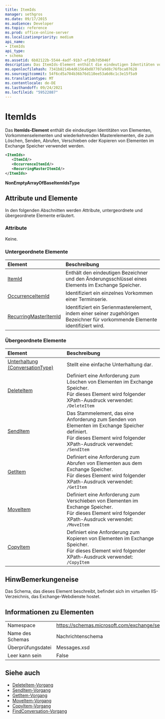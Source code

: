 ```yaml
---
title: ItemIds
manager: sethgros
ms.date: 09/17/2015
ms.audience: Developer
ms.topic: reference
ms.prod: office-online-server
ms.localizationpriority: medium
api_name:
- ItemIds
api_type:
- schema
ms.assetid: 6b82122b-5544-4adf-91b7-ef2db7d5046f
description: Das ItemIds-Element enthält die eindeutigen Identitäten von Elementen, Vorkommenselementen und wiederkehrenden Masterelementen, die zum Löschen, Senden, Abrufen, Verschieben oder Kopieren von Elementen im Exchange Speicher verwendet werden.
ms.openlocfilehash: 7341b8214b4d61564bd87707a9d8c76fbca07628
ms.sourcegitcommit: 54f6cd5a704b36b76d110ee53a6d6c1c3e15f5a9
ms.translationtype: MT
ms.contentlocale: de-DE
ms.lasthandoff: 09/24/2021
ms.locfileid: "59522887"
---
```

# <a name="itemids"></a>ItemIds
  
Das **ItemIds-Element** enthält die eindeutigen Identitäten von Elementen, Vorkommenselementen und wiederkehrenden Masterelementen, die zum Löschen, Senden, Abrufen, Verschieben oder Kopieren von Elementen im Exchange Speicher verwendet werden.
  
```xml
<ItemIds>
   <ItemId/>
   <OccurrenceItemId/>
   <RecurringMasterItemId/>
</ItemIds>
```

**NonEmptyArrayOfBaseItemIdsType**

## <a name="attributes-and-elements"></a>Attribute und Elemente

In den folgenden Abschnitten werden Attribute, untergeordnete und übergeordnete Elemente erläutert. 
  
### <a name="attributes"></a>Attribute

Keine.
  
### <a name="child-elements"></a>Untergeordnete Elemente

|**Element**|**Beschreibung**|
|:-----|:-----|
|[ItemId](itemid.md) <br/> |Enthält den eindeutigen Bezeichner und den Änderungsschlüssel eines Elements im Exchange Speicher.  <br/> |
|[OccurrenceItemId](occurrenceitemid.md) <br/> |Identifiziert ein einzelnes Vorkommen einer Terminserie.  <br/> |
|[RecurringMasterItemId](recurringmasteritemid.md) <br/> |Identifiziert ein Serienmasterelement, indem einer seiner zugehörigen Bezeichner für vorkommende Elemente identifiziert wird.  <br/> |
   
### <a name="parent-elements"></a>Übergeordnete Elemente

|**Element**|**Beschreibung**|
|:-----|:-----|
|[Unterhaltung (ConversationType)](conversation-conversationtype.md) <br/> |Stellt eine einfache Unterhaltung dar.  <br/> |
|[DeleteItem](deleteitem.md) <br/> |Definiert eine Anforderung zum Löschen von Elementen im Exchange Speicher.  <br/> Für dieses Element wird folgender XPath-Ausdruck verwendet:   <br/>  `/DeleteItem` <br/> |
|[SendItem](senditem.md) <br/> |Das Stammelement, das eine Anforderung zum Senden von Elementen im Exchange Speicher definiert.  <br/> Für dieses Element wird folgender XPath-Ausdruck verwendet:   <br/>  `/SendItem` <br/> |
|[GetItem](getitem.md) <br/> |Definiert eine Anforderung zum Abrufen von Elementen aus dem Exchange Speicher.  <br/> Für dieses Element wird folgender XPath-Ausdruck verwendet:   <br/>  `/GetItem` <br/> |
|[MoveItem](moveitem.md) <br/> |Definiert eine Anforderung zum Verschieben von Elementen im Exchange Speicher.  <br/> Für dieses Element wird folgender XPath-Ausdruck verwendet:   <br/>  `/MoveItem` <br/> |
|[CopyItem](copyitem.md) <br/> |Definiert eine Anforderung zum Kopieren von Elementen im Exchange Speicher.  <br/> Für dieses Element wird folgender XPath-Ausdruck verwendet:   <br/>  `/CopyItem` <br/> |
   
## <a name="remarks"></a>HinwBemerkungeneise

Das Schema, das dieses Element beschreibt, befindet sich im virtuellen IIS-Verzeichnis, das Exchange-Webdienste hostet.
  
## <a name="element-information"></a>Informationen zu Elementen

|||
|:-----|:-----|
|Namespace  <br/> |https://schemas.microsoft.com/exchange/services/2006/messages  <br/> |
|Name des Schemas  <br/> |Nachrichtenschema  <br/> |
|Überprüfungsdatei  <br/> |Messages.xsd  <br/> |
|Leer kann sein  <br/> |False  <br/> |
   
## <a name="see-also"></a>Siehe auch

- [DeleteItem-Vorgang](deleteitem-operation.md)
- [SendItem-Vorgang](senditem-operation.md) 
- [GetItem-Vorgang](getitem-operation.md)
- [MoveItem-Vorgang](moveitem-operation.md)
- [CopyItem-Vorgang](copyitem-operation.md)
- [FindConversation-Vorgang](findconversation-operation.md)

